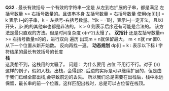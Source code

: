**Q32** . 最长有效括号 一个有效的字符串一定是 从左到右扩展的子串，都是满足 左括号数量 >= 右括号数量的。且该串本身 左括号数量 = 右括号数量
            使用dp[i][j] = k 表示 i~j的子串，k = 左括号-右括号数量。当k = -1时，表示i~j一定非法，且以i开头，jj>j的的其他串也都是非法的。
            k > 0 则表示后序还有可能是合法的。
            该方法是最只直观的方法。但是时间复杂度 o(n^2)太慢了。
        **双指针**      还是左括号数量m >= 右括号数量n的的，进行双向 遍历 出现m = n就保留最大， m < n就 mn置0.从下一个位置从新开始数。
                        反向再找一遍。
        **动态规划**    dp[i] = k : 表示以下标 i 字符结尾的最长有效括号的长度  
        **栈**       
                    这我想不到，这栈用的太骚了。
                    问题： 为什么要用 占位 不用行不行。对于 ()() 这样的例子，假如入栈，出栈，会得到2. 后边的实际是可以继续扩展的，但是由于我们已经全部出栈,会导致前边的丢失。
                    所以我们总是需要在出栈后，栈中永远保留，最长串的前一个位置。这样匹配出栈时，总是可以占位留在栈顶。


